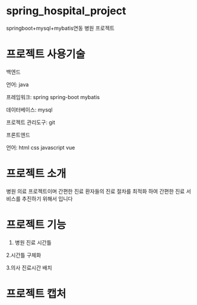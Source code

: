 # spring_hospital_project
springboot+mysql+mybatis연동 병원 프로젝트
# 프로젝트 사용기술
백엔드

언어: java

프레임워크: spring spring-boot mybatis

데이터베이스:  mysql

프로젝트 관리도구: git

프론트엔드

언어: html css javascript vue

# 프로젝트 소개

병원 의료 프로젝트이며 간편한 진료 환자들의 진료 절차를 최적화 하여 간편한 진료 서비스를 추진하기 위해서 입니다

# 프로젝트 기능 

1. 병원 진료 시간틀 

2.시간틀 구체화

3.의사 진료시간 배치

# 프로젝트 캡처
